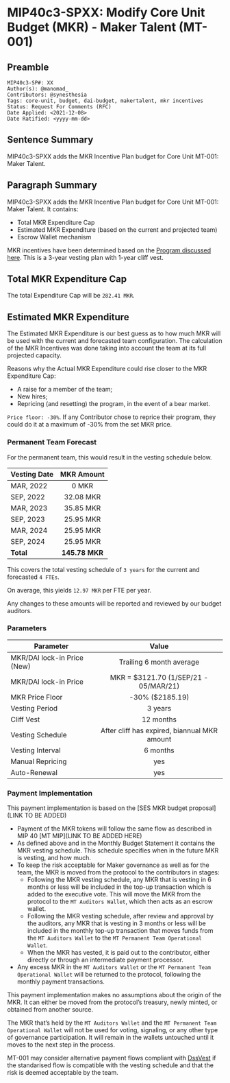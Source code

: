 
# MIP40c3-SPXX: Modify Core Unit Budget (MKR) - Maker Talent (MT-001)

## Preamble

```
MIP40c3-SP#: XX
Author(s): @manomad_
Contributors: @synesthesia
Tags: core-unit, budget, dai-budget, makertalent, mkr incentives
Status: Request For Comments (RFC)
Date Applied: <2021-12-08>
Date Ratified: <yyyy-mm-dd>
```

## Sentence Summary

MIP40c3-SPXX adds the MKR Incentive Plan budget for Core Unit MT-001: Maker Talent.

## Paragraph Summary

MIP40c3-SPXX adds the MKR Incentive Plan budget for Core Unit MT-001: Maker Talent. It contains:
- Total MKR Expenditure Cap
- Estimated MKR Expenditure (based on the current and projected team)
- Escrow Wallet mechanism

MKR incentives have been determined based on the [Program discussed here](https://forum.makerdao.com/t/pre-mip-discussion-an-alternative-mkr-compensation-plan/8000). This is a 3-year vesting plan with 1-year cliff vest.

## Total MKR Expenditure Cap

The total Expenditure Cap will be `282.41 MKR`.

## Estimated MKR Expenditure

The Estimated MKR Expenditure is our best guess as to how much MKR will be used with the current and forecasted team configuration. The calculation of the MKR Incentives was done taking into account the team at its full projected capacity.

Reasons why the Actual MKR Expenditure could rise closer to the MKR Expenditure Cap:

- A raise for a member of the team;
- New hires;
- Repricing (and resetting) the program, in the event of a bear market.

`Price floor: -30%`. If any Contributor chose to reprice their program, they could do it at a maximum of -30% from the set MKR price.

### Permanent Team Forecast

For the permanent team, this would result in the vesting schedule below.

| Vesting Date  |  MKR Amount  |
|---------------|:------------:|
| MAR, 2022     |        0 MKR |
| SEP, 2022     |    32.08 MKR |
| MAR, 2023     |    35.85 MKR |
| SEP, 2023     |    25.95 MKR |
| MAR, 2024     |    25.95 MKR |
| SEP, 2024     |    25.95 MKR |
| **Total**     |**145.78 MKR**|

This covers the total vesting schedule of `3 years` for the current and forecasted `4 FTEs`.

On average, this yields `12.97 MKR` per FTE per year.

Any changes to these amounts will be reported and reviewed by our budget auditors.

### Parameters

|    Parameter      | Value |
|---------------|:-----:|
| MKR/DAI lock-in Price (New) |   Trailing 6 month average   |
| MKR/DAI lock-in Price |   MKR = $3121.70 (1/SEP/21 - 05/MAR/21)  |
| MKR Price Floor |   -30% ($2185.19)  |
| Vesting Period |   3 years  |
| Cliff Vest |  12 months  |
| Vesting Schedule |   After cliff has expired, biannual MKR amount  |
| Vesting Interval | 6 months  |
| Manual Repricing | yes |
| Auto-Renewal | yes  |

### Payment Implementation

This payment implementation is based on the [SES MKR budget proposal](LINK TO BE ADDED)

- Payment of the MKR tokens will follow the same flow as described in MIP 40 [MT MIP](LINK TO BE ADDED HERE)
- As defined above and in the Monthly Budget Statement it contains the MKR vesting schedule. This schedule specifies when in the future MKR is vesting, and how much.
- To keep the risk acceptable for Maker governance as well as for the team, the MKR is moved from the protocol to the contributors in stages:
  - Following the MKR vesting schedule, any MKR that is vesting in 6 months or less will be included in the top-up transaction which is added to the executive vote. This will move the MKR from the protocol to the `MT Auditors Wallet`, which then acts as an escrow wallet.
  - Following the MKR vesting schedule, after review and approval by the auditors, any MKR that is vesting in 3 months or less will be included in the monthly top-up transaction that moves funds from the `MT Auditors Wallet` to the `MT Permanent Team Operational Wallet`.
  - When the MKR has vested, it is paid out to the contributor, either directly or through an intermediate payment processor.
- Any excess MKR in the `MT Auditors Wallet` or the `MT Permanent Team Operational Wallet` will be returned to the protocol, following the monthly payment transactions.

This payment implementation makes no assumptions about the origin of the MKR. It can either be moved from the protocol’s treasury, newly minted, or obtained from another source.

The MKR that’s held by the `MT Auditors Wallet` and the `MT Permanent Team Operational Wallet` will not be used for voting, signaling, or any other type of governance participation. It will remain in the wallets untouched until it moves to the next step in the process.

MT-001 may consider alternative payment flows compliant with [DssVest](https://forum.makerdao.com/t/mip-54-dssvest/8025) if the standarised flow is compatible with the vesting schedule and that the risk is deemed acceptable by the team.
